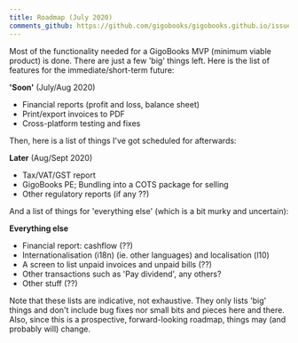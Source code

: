 ```yaml
---
title: Roadmap (July 2020)
comments_github: https://github.com/gigobooks/gigobooks.github.io/issues/2
---
```


Most of the functionality needed for a GigoBooks MVP (minimum viable product) is done. There are just a few 'big' things left. Here is the list of features for the immediate/short-term future:

**'Soon'** (July/Aug 2020)

* Financial reports (profit and loss, balance sheet)
* Print/export invoices to PDF
* Cross-platform testing and fixes

<!--break-->

Then, here is a list of things I've got scheduled for afterwards:

**Later** (Aug/Sept 2020)

* Tax/VAT/GST report
* GigoBooks PE; Bundling into a COTS package for selling
* Other regulatory reports (if any ??)

And a list of things for 'everything else' (which is a bit murky and uncertain):

**Everything else**

* Financial report: cashflow (??)
* Internationalisation (i18n) (ie. other languages) and localisation (l10)
* A screen to list unpaid invoices and unpaid bills (??)
* Other transactions such as 'Pay dividend', any others?
* Other stuff (??)

Note that these lists are indicative, not exhaustive. They only lists 'big' things and don't include bug fixes nor small bits and pieces here and there. Also, since this is a prospective, forward-looking roadmap, things may (and probably will) change.
